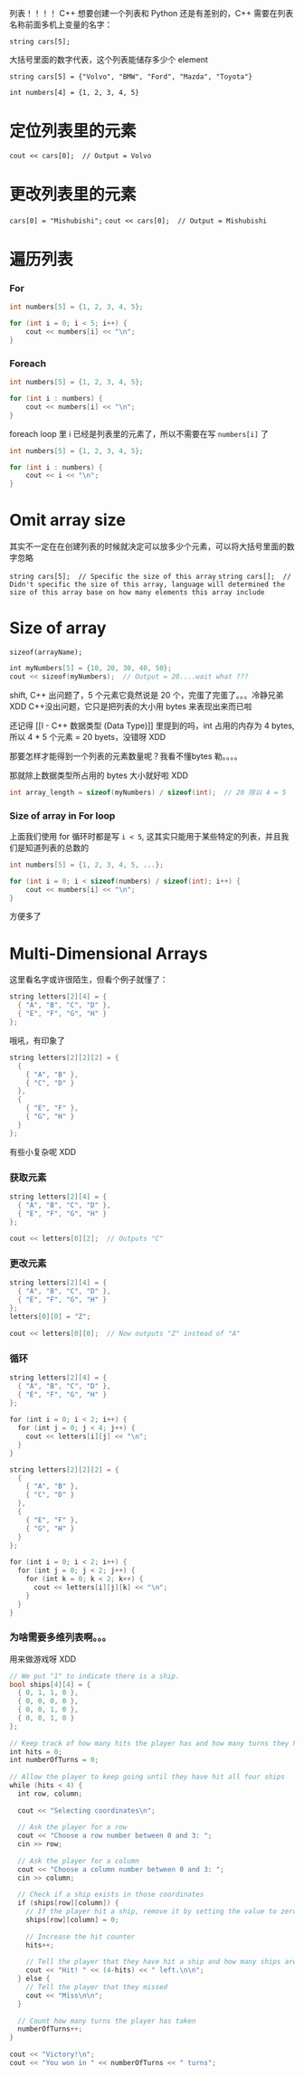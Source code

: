 列表！！！！ C++ 想要创建一个列表和 Python 还是有差别的，C++ 需要在列表名称前面多机上变量的名字：

`string cars[5];` 

大括号里面的数字代表，这个列表能储存多少个 element

`string cars[5] = {"Volvo", "BMW", "Ford", "Mazda", "Toyota"}`

`int numbers[4] = {1, 2, 3, 4, 5}`

# 定位列表里的元素

`cout << cars[0];  // Output = Volvo`

# 更改列表里的元素

`cars[0] = "Mishubishi";`
`cout << cars[0];  // Output = Mishubishi`

# 遍历列表

### For

```c++
int numbers[5] = {1, 2, 3, 4, 5};

for (int i = 0; i < 5; i++) {
	cout << numbers[i] << "\n";
}
```

### Foreach

```c++
int numbers[5] = {1, 2, 3, 4, 5};

for (int i : numbers) {
	cout << numbers[i] << "\n";
}
```

foreach loop 里 i 已经是列表里的元素了，所以不需要在写 `numbers[i]` 了

```c++
int numbers[5] = {1, 2, 3, 4, 5};

for (int i : numbers) {
	cout << i << "\n";
}
```

# Omit array size

其实不一定在在创建列表的时候就决定可以放多少个元素，可以将大括号里面的数字忽略

`string cars[5];  // Specific the size of this array`
`string cars[];  // Didn't specific the size of this array, language will determined the size of this array base on how many elements this array include`

# Size of array

`sizeof(arrayName);`

```c++
int myNumbers[5] = {10, 20, 30, 40, 50};  
cout << sizeof(myNumbers);  // Output = 20....wait what ???
```

shift, C++ 出问题了，5 个元素它竟然说是 20 个，完蛋了完蛋了。。。冷静兄弟 XDD C++没出问题，它只是把列表的大小用 bytes 来表现出来而已啦

还记得 [[I - C++ 数据类型 (Data Type)]] 里提到的吗，int 占用的内存为 4 bytes, 所以 4 * 5 个元素 = 20 byets，没错呀 XDD

那要怎样才能得到一个列表的元素数量呢？我看不懂bytes 勒。。。。

那就除上数据类型所占用的 bytes 大小就好啦 XDD

```c++
int array_length = sizeof(myNumbers) / sizeof(int);  // 20 除以 4 = 5
```

### Size of array in For loop

上面我们使用 for 循环时都是写 `i < 5`, 这其实只能用于某些特定的列表，并且我们是知道列表的总数的

```c++
int numbers[5] = {1, 2, 3, 4, 5, ...};

for (int i = 0; i < sizeof(numbers) / sizeof(int); i++) {
	cout << numbers[i] << "\n";
}
```

方便多了

# Multi-Dimensional Arrays

这里看名字或许很陌生，但看个例子就懂了：

```c++
string letters[2][4] = {  
  { "A", "B", "C", "D" },  
  { "E", "F", "G", "H" }  
};
```

哦吼，有印象了

```c
string letters[2][2][2] = {  
  {  
    { "A", "B" },  
    { "C", "D" }  
  },  
  {  
    { "E", "F" },  
    { "G", "H" }  
  }  
};
```

有些小复杂呢 XDD

### 获取元素

```c
string letters[2][4] = {  
  { "A", "B", "C", "D" },  
  { "E", "F", "G", "H" }  
};  
  
cout << letters[0][2];  // Outputs "C"
```

### 更改元素 

```c
string letters[2][4] = {  
  { "A", "B", "C", "D" },  
  { "E", "F", "G", "H" }  
};  
letters[0][0] = "Z";  
  
cout << letters[0][0];  // Now outputs "Z" instead of "A"
```

### 循环

```c
string letters[2][4] = {  
  { "A", "B", "C", "D" },  
  { "E", "F", "G", "H" }  
};  
  
for (int i = 0; i < 2; i++) {  
  for (int j = 0; j < 4; j++) {  
    cout << letters[i][j] << "\n";  
  }  
}
```

```c
string letters[2][2][2] = {  
  {  
    { "A", "B" },  
    { "C", "D" }  
  },  
  {  
    { "E", "F" },  
    { "G", "H" }  
  }  
};  
  
for (int i = 0; i < 2; i++) {  
  for (int j = 0; j < 2; j++) {  
    for (int k = 0; k < 2; k++) {  
      cout << letters[i][j][k] << "\n";  
    }  
  }  
}
```

### 为啥需要多维列表啊。。。

用来做游戏呀 XDD

```c
// We put "1" to indicate there is a ship.  
bool ships[4][4] = {  
  { 0, 1, 1, 0 },  
  { 0, 0, 0, 0 },  
  { 0, 0, 1, 0 },  
  { 0, 0, 1, 0 }  
};  
  
// Keep track of how many hits the player has and how many turns they have played in these variables  
int hits = 0;  
int numberOfTurns = 0;  
  
// Allow the player to keep going until they have hit all four ships  
while (hits < 4) {  
  int row, column;  
  
  cout << "Selecting coordinates\n";  
  
  // Ask the player for a row  
  cout << "Choose a row number between 0 and 3: ";  
  cin >> row;  
  
  // Ask the player for a column  
  cout << "Choose a column number between 0 and 3: ";  
  cin >> column;  
  
  // Check if a ship exists in those coordinates  
  if (ships[row][column]) {  
    // If the player hit a ship, remove it by setting the value to zero.  
    ships[row][column] = 0;  
  
    // Increase the hit counter  
    hits++;  
  
    // Tell the player that they have hit a ship and how many ships are left  
    cout << "Hit! " << (4-hits) << " left.\n\n";  
  } else {  
    // Tell the player that they missed  
    cout << "Miss\n\n";  
  }  
  
  // Count how many turns the player has taken  
  numberOfTurns++;  
}  
  
cout << "Victory!\n";  
cout << "You won in " << numberOfTurns << " turns";
```